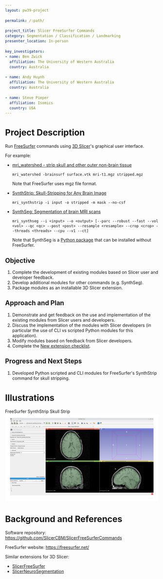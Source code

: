 ```yaml
---
layout: pw39-project

permalink: /:path/

project_title: Slicer FreeSurfer Commands
category: Segmentation / Classification / Landmarking
presenter_location: In-person

key_investigators:
- name: Ben Zwick
  affiliation: The University of Western Australia
  country: Australia

- name: Andy Huynh
  affiliation: The University of Western Australia
  country: Australia
 
- name: Steve Pieper
  affiliation: Isomics
  country: USA
---
```


# Project Description

<!-- Add a short paragraph describing the project. -->

Run [FreeSurfer](https://freesurfer.net) commands using [3D Slicer](https://www.slicer.org)'s graphical user interface.

For example:
- [mri_watershed - strip skull and other outer non-brain tissue](https://surfer.nmr.mgh.harvard.edu/fswiki/mri_watershed)
  ```
  mri_watershed -brainsurf surface.vtk mri-t1.mgz stripped.mgz
  ```
  Note that FreeSurfer uses mgz file format.

- [SynthStrip: Skull-Stripping for Any Brain Image](https://surfer.nmr.mgh.harvard.edu/docs/synthstrip/)
  ```
  mri_synthstrip -i input -o stripped -m mask --no-csf
  ```

- [SynthSeg: Segmentation of brain MRI scans](https://surfer.nmr.mgh.harvard.edu/fswiki/SynthSeg)
  ```
  mri_synthseg --i <input> --o <output> [--parc --robust --fast --vol <vol> --qc <qc> --post <post> --resample <resample> --crop <crop> --threads <threads> --cpu --v1 --ct]
  ```
  Note that SynthSeg is a [Python package](https://github.com/BBillot/SynthSeg) that can be installed without FreeSurfer.

## Objective

<!-- Describe here WHAT you would like to achieve (what you will have as end result). -->

1. Complete the development of existing modules based on Slicer user and developer feedback.
2. Develop additional modules for other commands (e.g. SynthSeg).
3. Package modules as an installable 3D Slicer extension.

## Approach and Plan

<!-- Describe here HOW you would like to achieve the objectives stated above. -->

1. Demonstrate and get feedback on the use and implementation of the existing modules from Slicer users and developers.
2. Discuss the implementation of the modules with Slicer developers (in particular the use of CLI vs scripted Python modules for this application).
3. Modify modules based on feedback from Slicer developers.
4. Complete the [New extension checklist](https://github.com/SlicerCBM/SlicerFreeSurferCommands/issues/1).

## Progress and Next Steps

<!-- Update this section as you make progress, describing of what you have ACTUALLY DONE.
     If there are specific steps that you could not complete then you can describe them here, too. -->

1. Developed Python scripted and CLI modules for FreeSurfer's SynthStrip command for skull stripping.

# Illustrations

<!-- Add pictures and links to videos that demonstrate what has been accomplished.
![Description of picture](Example2.jpg)
![Some more images](Example2.jpg)
-->

FreeSurfer SynthStrip Skull Strip
![FreeSurfer SynthStrip Skull Strip](https://raw.githubusercontent.com/SlicerCBM/SlicerFreeSurferCommands/147729c2976d3a4ab6ed95c908b4973bcf330aee/Screenshot01.png)

# Background and References

<!-- If you developed any software, include link to the source code repository.
     If possible, also add links to sample data, and to any relevant publications. -->

Software repository: <https://github.com/SlicerCBM/SlicerFreeSurferCommands>

FreeSurfer website: <https://freesurfer.net/>

Similar extensions for 3D Slicer:
- [SlicerFreeSurfer](https://github.com/PerkLab/SlicerFreeSurfer)
- [SlicerNeuroSegmentation](https://github.com/HOA-2/SlicerNeuroSegmentation)
